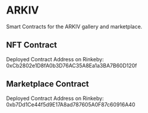 # ARKIV

Smart Contracts for the ARKIV gallery and marketplace.

## NFT Contract

Deployed Contract Address on Rinkeby:
0xCb2802e1D8fA0b3D76AC35A8Ea1a3BA7B60D120f

## Marketplace Contract

Deployed Contract Address on Rinkeby:
0xb7Dd1Ce44f5d9E17A8ad787605A0F87c60916A40
